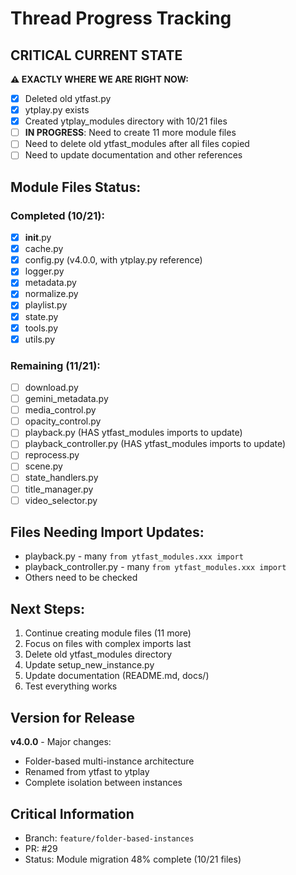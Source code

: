 # Thread Progress Tracking

## CRITICAL CURRENT STATE
**⚠️ EXACTLY WHERE WE ARE RIGHT NOW:**
- [x] Deleted old ytfast.py 
- [x] ytplay.py exists
- [x] Created ytplay_modules directory with 10/21 files
- [ ] **IN PROGRESS**: Need to create 11 more module files
- [ ] Need to delete old ytfast_modules after all files copied
- [ ] Need to update documentation and other references

## Module Files Status:
### Completed (10/21):
- [x] __init__.py
- [x] cache.py
- [x] config.py (v4.0.0, with ytplay.py reference)
- [x] logger.py
- [x] metadata.py
- [x] normalize.py
- [x] playlist.py
- [x] state.py
- [x] tools.py
- [x] utils.py

### Remaining (11/21):
- [ ] download.py
- [ ] gemini_metadata.py
- [ ] media_control.py
- [ ] opacity_control.py
- [ ] playback.py (HAS ytfast_modules imports to update)
- [ ] playback_controller.py (HAS ytfast_modules imports to update)
- [ ] reprocess.py
- [ ] scene.py
- [ ] state_handlers.py
- [ ] title_manager.py
- [ ] video_selector.py

## Files Needing Import Updates:
- playback.py - many `from ytfast_modules.xxx import`
- playback_controller.py - many `from ytfast_modules.xxx import`
- Others need to be checked

## Next Steps:
1. Continue creating module files (11 more)
2. Focus on files with complex imports last
3. Delete old ytfast_modules directory
4. Update setup_new_instance.py
5. Update documentation (README.md, docs/)
6. Test everything works

## Version for Release
**v4.0.0** - Major changes:
- Folder-based multi-instance architecture  
- Renamed from ytfast to ytplay
- Complete isolation between instances

## Critical Information
- Branch: `feature/folder-based-instances`
- PR: #29
- Status: Module migration 48% complete (10/21 files)